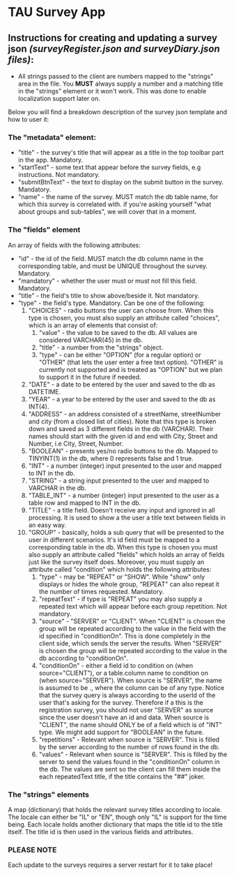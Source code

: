 # TAU Survey App

## Instructions for creating and updating a survey json *(surveyRegister.json and surveyDiary.json files)*:

- All strings passed to the client are numbers mapped to the "strings" area in the file.
   You **MUST** always supply a number and a matching title in the "strings" element or it won't work.
   This was done to enable localization support later on.

Below you will find a breakdown description of the survey json template and how to user it:
### The "metadata" element:
- "title" - the survey's title that will appear as a title in the top toolbar part in the app. Mandatory.
- "startText" - some text that appear before the survey fields, e.g instructions. Not mandatory.
- "submitBtnText" - the text to display on the submit button in the survey. Mandatory.
- "name" - the name of the survey. MUST match the db table name, for which this survey is correlated with.
        if you're asking yourself "what about groups and sub-tables", we will cover that in a moment.
### The "fields" element
An array of fields with the following attributes:
- "id" - the id of the field. MUST match the db column name in the corresponding table, and must be UNIQUE throughout the survey. Mandatory.
- "mandatory" - whether the user must or must not fill this field. Mandatory.
- "title" - the field's title to show above/beside it. Not mandatory.
- "type" - the field's type. Mandatory. Can be one of the following:
  1. "CHOICES" - radio buttons the user can choose from. When this type is chosen, you must also supply an attribute called "choices", which is an array of elements that consist of:
      1. "value" - the value to be saved to the db. All values are considered VARCHAR(45) in the db.
      2. "title" - a number from the "strings" object.
      3. "type" - can be either "OPTION" (for a regular option) or "OTHER" (that lets the user enter a free text option).
                 "OTHER" is currently not supported and is treated as "OPTION" but we plan to support it in the future if needed.
  3. "DATE" - a date to be entered by the user and saved to the db as DATETIME.
  4. "YEAR" - a year to be entered by the user and saved to the db as INT(4).
  5. "ADDRESS" - an address consisted of a streetName, streetNumber and city (from a closed list of cities).
                 Note that this type is broken down and saved as 3 different fields in the db (VARCHAR).
                 Their names should start with the given id and end with City, Street and Number, i.e <id>City, <id>Street, <id>Number.
  6. "BOOLEAN" - presents yes/no radio buttons to the db. Mapped to TINYINT(1) in the db, where 0 represents false and 1 true.
  7. "INT" - a number (integer) input presented to the user and mapped to INT in the db.
  8. "STRING" - a string input presented to the user and mapped to VARCHAR in the db.
  9. "TABLE_INT" - a number (integer) input presented to the user as a table row and mapped to INT in the db.
  10. "TITLE" - a title field. Doesn't receive any input and ignored in all processing. It is used to show a the user a title text between fields in an easy way.
  11. "GROUP" - basically, holds a sub query that will be presented to the user in different scenarios. It's id field must be mapped to a corresponding table in the db.
When this type is chosen you must also supply an attribute called "fields" which holds an array of fields just like the survey itself does.
Moreover, you must supply an attribute called "condition" which holds the following attributes:
      1. "type" - may be "REPEAT" or "SHOW". While "show" only displays or hides the whole group, "REPEAT" can also repeat it the number of times requested. Mandatory.
      2. "repeatText" - if type is "REPEAT" you may also supply a repeated text which will appear before each group repetition. Not mandatory.
      3. "source" - "SERVER" or "CLIENT". When "CLIENT" is chosen the group will be repeated according to the value in the field with the id specified in "conditionOn".
                  This is done completely in the client side, which sends the server the results.
                  When "SERVER" is chosen the group will be repeated according to the value in the db according to "conditionOn".
      4. "conditionOn" - either a field id to condition on (when source="CLIENT"), or a table.column name to condition on (when source="SERVER").
                       When source is "SERVER", the name is assumed to be <tableName>.<columnName>, where the column can be of any type.
                       Notice that the survey query is always according to the userId of the user that's asking for the survey.
                       Therefore if a this is the registration survey, you should not user "SERVER" as source since the user doesn't have an id and data.
                       When source is "CLIENT", the name should ONLY be of a field which is of "INT" type. We might add support for "BOOLEAN" in the future.
      5. "repetitions" - Relevant when source is "SERVER". This is filled by the server according to the number of rows found in the db.
      6. "values" - Relevant when source is "SERVER". This is filled by the server to send the values found in the "conditionOn" column in the db.
                  The values are sent so the client can fill them inside the each repeatedText title, if the title contains the "##" joker.
### The "strings" elements 
A map (dictionary) that holds the relevant survey titles according to locale.
The locale can either be "IL" or "EN", though only "IL" is support for the time being.
Each locale holds another dictionary that maps the title id to the title itself. The title id is then used in the various fields and attributes.

### PLEASE NOTE ###
Each update to the surveys requires a server restart for it to take place!
